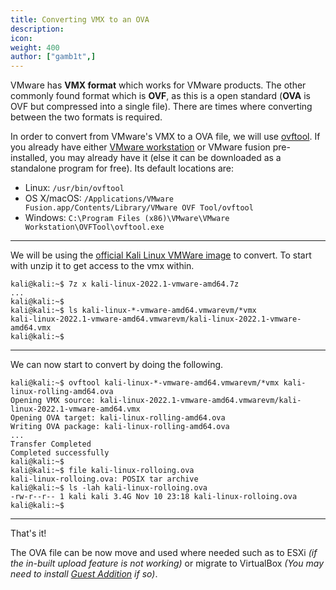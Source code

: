 ```yaml
---
title: Converting VMX to an OVA
description:
icon:
weight: 400
author: ["gamb1t",]
---
```


VMware has **VMX format** which works for VMware products. The other commonly found format which is **OVF**, as this is a open standard (**OVA** is OVF but compressed into a single file). There are times where converting between the two formats is required.

In order to convert from VMware's VMX to a OVA file, we will use [ovftool](https://code.vmware.com/web/tool/4.4.0/ovf). If you already have either [VMware workstation](/docs/virtualization/install-vmware-host/) or VMware fusion pre-installed, you may already have it (else it can be downloaded as a standalone program for free). Its default locations are:

- Linux: `/usr/bin/ovftool`
- OS X/macOS: `/Applications/VMware Fusion.app/Contents/Library/VMware OVF Tool/ovftool`
- Windows: `C:\Program Files (x86)\VMware\VMware Workstation\OVFTool\ovftool.exe`

- - -

We will be using the [official Kali Linux VMWare image](/get-kali/#kali-virtual-machines) to convert. To start with unzip it to get access to the vmx within.

```console
kali@kali:~$ 7z x kali-linux-2022.1-vmware-amd64.7z
...
kali@kali:~$
kali@kali:~$ ls kali-linux-*-vmware-amd64.vmwarevm/*vmx
kali-linux-2022.1-vmware-amd64.vmwarevm/kali-linux-2022.1-vmware-amd64.vmx
kali@kali:~$
```

- - -

We can now start to convert by doing the following.

```console
kali@kali:~$ ovftool kali-linux-*-vmware-amd64.vmwarevm/*vmx kali-linux-rolling-amd64.ova
Opening VMX source: kali-linux-2022.1-vmware-amd64.vmwarevm/kali-linux-2022.1-vmware-amd64.vmx
Opening OVA target: kali-linux-rolling-amd64.ova
Writing OVA package: kali-linux-rolling-amd64.ova
...
Transfer Completed
Completed successfully
kali@kali:~$
kali@kali:~$ file kali-linux-rolloing.ova
kali-linux-rolloing.ova: POSIX tar archive
kali@kali:~$ ls -lah kali-linux-rolloing.ova
-rw-r--r-- 1 kali kali 3.4G Nov 10 23:18 kali-linux-rolloing.ova
kali@kali:~$
```

- - -

That's it!

The OVA file can be now move and used where needed such as to ESXi _(if the in-built upload feature is not working)_ or migrate to VirtualBox _(You may need to install [Guest Addition](/docs/virtualization/install-virtualbox-guest-additions/) if so)_.
